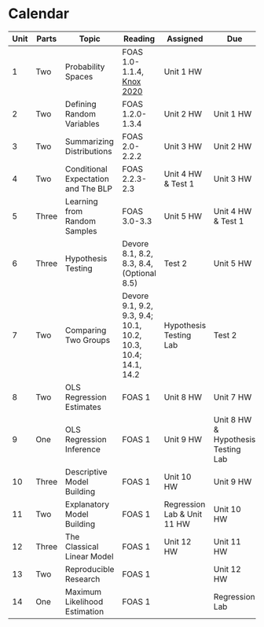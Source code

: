 # Calendar 

| Unit | Parts | Topic                               | Reading                                                                                     | Assigned                    | Due                                |
|------|-------|-------------------------------------|---------------------------------------------------------------------------------------------|-----------------------------|------------------------------------|
| 1    | Two   | Probability Spaces                  | FOAS 1.0-1.1.4, [Knox 2020](https://github.com/mids-w203/reading/blob/master/knox.2020.pdf) | Unit 1 HW                   |                                    |
| 2    | Two   | Defining Random Variables           | FOAS 1.2.0-1.3.4                                                                            | Unit 2 HW                   | Unit 1 HW                          |
| 3    | Two   | Summarizing Distributions           | FOAS 2.0-2.2.2                                                                              | Unit 3 HW                   | Unit 2 HW                          |
| 4    | Two   | Conditional Expectation and The BLP | FOAS 2.2.3-2.3                                                                              | Unit 4 HW & Test 1          | Unit 3 HW                          |
| 5    | Three | Learning from Random Samples        | FOAS 3.0-3.3                                                                                | Unit 5 HW                   | Unit 4 HW & Test 1                 |
| 6    | Three | Hypothesis Testing                  | Devore 8.1, 8.2, 8.3, 8.4, (Optional 8.5)                                                   | Test 2                      | Unit 5 HW                          |
| 7    | Two   | Comparing Two Groups                | Devore 9.1, 9.2, 9.3, 9.4; 10.1, 10.2, 10.3, 10.4; 14.1, 14.2                               | Hypothesis Testing Lab      | Test 2                             |
| 8    | Two   | OLS Regression Estimates            | FOAS 1                                                                                      | Unit 8 HW                   | Unit 7 HW                          |
| 9    | One   | OLS Regression Inference            | FOAS 1                                                                                      | Unit 9 HW                   | Unit 8 HW & Hypothesis Testing Lab |
| 10   | Three | Descriptive Model Building          | FOAS 1                                                                                      | Unit 10 HW                  | Unit 9 HW                          |
| 11   | Two   | Explanatory Model Building          | FOAS 1                                                                                      | Regression Lab & Unit 11 HW | Unit 10 HW                         |
| 12   | Three | The Classical Linear Model          | FOAS 1                                                                                      | Unit 12 HW                  | Unit 11 HW                         |
| 13   | Two   | Reproducible Research               | FOAS 1                                                                                      |                             | Unit 12 HW                         |
| 14   | One   | Maximum Likelihood Estimation       | FOAS 1                                                                                      |                             | Regression Lab                     |
